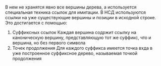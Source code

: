 
В нем не хранятся явно все вершины дерева, а используется специальная техника ссылок для имитации. В НСД используются ссылки на уже существующие вершины и позиции в исходной строке. Это достигается с помощью:
1. Суффиксных ссылок
	Каждая вершина содржит ссылку на каноническую вершину, представляющую тот же суффикс, что и вершина, но без первого символа
2. Точек продолжения
	Для каждого суффикса имеется точка вхда в уже построенное суффиксное дерево, называемая точкой продолжения
	